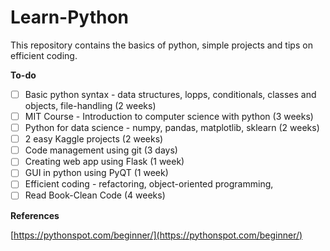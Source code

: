 # Learn-Python
This repository contains the basics of python, simple projects and tips on efficient coding.

**To-do**
- [ ] Basic python syntax - data structures, lopps, conditionals, classes and objects, file-handling (2 weeks)
- [ ] MIT Course - Introduction to computer science with python (3 weeks)
- [ ] Python for data science - numpy, pandas, matplotlib, sklearn (2 weeks)
- [ ] 2 easy Kaggle projects (2 weeks)
- [ ] Code management using git (3 days)
- [ ] Creating web app using Flask (1 week)
- [ ] GUI in python using PyQT (1 week)
- [ ] Efficient coding - refactoring, object-oriented programming, 
- [ ] Read Book-Clean Code (4 weeks)

**References**

[https://pythonspot.com/beginner/](https://pythonspot.com/beginner/)
